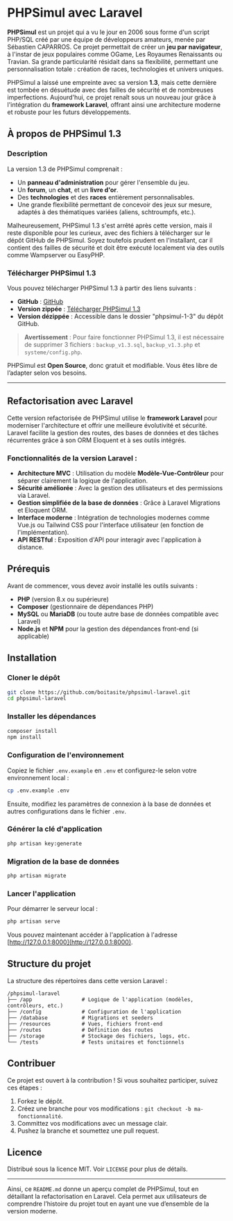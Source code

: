 # PHPSimul avec Laravel

**PHPSimul** est un projet qui a vu le jour en 2006 sous forme d'un script PHP/SQL créé par une équipe de développeurs amateurs, menée par Sébastien CAPARROS. Ce projet permettait de créer un **jeu par navigateur**, à l'instar de jeux populaires comme OGame, Les Royaumes Renaissants ou Travian. Sa grande particularité résidait dans sa flexibilité, permettant une personnalisation totale : création de races, technologies et univers uniques.

PHPSimul a laissé une empreinte avec sa version **1.3**, mais cette dernière est tombée en désuétude avec des failles de sécurité et de nombreuses imperfections. Aujourd'hui, ce projet renaît sous un nouveau jour grâce à l'intégration du **framework Laravel**, offrant ainsi une architecture moderne et robuste pour les futurs développements.

## À propos de PHPSimul 1.3

### Description

La version 1.3 de PHPSimul comprenait :

- Un **panneau d'administration** pour gérer l'ensemble du jeu.
- Un **forum**, un **chat**, et un **livre d'or**.
- Des **technologies** et des **races** entièrement personnalisables.
- Une grande flexibilité permettant de concevoir des jeux sur mesure, adaptés à des thématiques variées (aliens, schtroumpfs, etc.).

Malheureusement, PHPSimul 1.3 s'est arrêté après cette version, mais il reste disponible pour les curieux, avec des fichiers à télécharger sur le dépôt GitHub de PHPSimul. Soyez toutefois prudent en l'installant, car il contient des failles de sécurité et doit être exécuté localement via des outils comme Wampserver ou EasyPHP.

### Télécharger PHPSimul 1.3

Vous pouvez télécharger PHPSimul 1.3 à partir des liens suivants :
- **GitHub** : [GitHub](https://github.com/AlexisAmand/PHPSimul)
- **Version zippée** : [Télécharger PHPSimul 1.3](https://github.com/boitasite/phpsimul-1-3)
- **Version dézippée** : Accessible dans le dossier "phpsimul-1-3" du dépôt GitHub.

> **Avertissement** : Pour faire fonctionner PHPSimul 1.3, il est nécessaire de supprimer 3 fichiers : `backup_v1.3.sql`, `backup_v1.3.php` et `systeme/config.php`.

PHPSimul est **Open Source**, donc gratuit et modifiable. Vous êtes libre de l’adapter selon vos besoins.


---

## Refactorisation avec Laravel

Cette version refactorisée de PHPSimul utilise le **framework Laravel** pour moderniser l'architecture et offrir une meilleure évolutivité et sécurité. Laravel facilite la gestion des routes, des bases de données et des tâches récurrentes grâce à son ORM Eloquent et à ses outils intégrés.

### Fonctionnalités de la version Laravel :

- **Architecture MVC** : Utilisation du modèle **Modèle-Vue-Contrôleur** pour séparer clairement la logique de l'application.
- **Sécurité améliorée** : Avec la gestion des utilisateurs et des permissions via Laravel.
- **Gestion simplifiée de la base de données** : Grâce à Laravel Migrations et Eloquent ORM.
- **Interface moderne** : Intégration de technologies modernes comme Vue.js ou Tailwind CSS pour l'interface utilisateur (en fonction de l'implémentation).
- **API RESTful** : Exposition d'API pour interagir avec l'application à distance.

## Prérequis

Avant de commencer, vous devez avoir installé les outils suivants :

- **PHP** (version 8.x ou supérieure)
- **Composer** (gestionnaire de dépendances PHP)
- **MySQL** ou **MariaDB** (ou toute autre base de données compatible avec Laravel)
- **Node.js** et **NPM** pour la gestion des dépendances front-end (si applicable)

## Installation

### Cloner le dépôt

```bash
git clone https://github.com/boitasite/phpsimul-laravel.git
cd phpsimul-laravel
```

### Installer les dépendances

```bash
composer install
npm install
```

### Configuration de l'environnement

Copiez le fichier `.env.example` en `.env` et configurez-le selon votre environnement local :

```bash
cp .env.example .env
```

Ensuite, modifiez les paramètres de connexion à la base de données et autres configurations dans le fichier `.env`.

### Générer la clé d'application

```bash
php artisan key:generate
```

### Migration de la base de données

```bash
php artisan migrate
```

### Lancer l'application

Pour démarrer le serveur local :

```bash
php artisan serve
```

Vous pouvez maintenant accéder à l'application à l'adresse [http://127.0.0.1:8000](http://127.0.0.1:8000).

## Structure du projet

La structure des répertoires dans cette version Laravel :

```
/phpsimul-laravel
├── /app                # Logique de l'application (modèles, contrôleurs, etc.)
├── /config             # Configuration de l'application
├── /database           # Migrations et seeders
├── /resources          # Vues, fichiers front-end
├── /routes             # Définition des routes
├── /storage            # Stockage des fichiers, logs, etc.
└── /tests              # Tests unitaires et fonctionnels
```

## Contribuer

Ce projet est ouvert à la contribution ! Si vous souhaitez participer, suivez ces étapes :

1. Forkez le dépôt.
2. Créez une branche pour vos modifications : `git checkout -b ma-fonctionnalité`.
3. Committez vos modifications avec un message clair.
4. Pushez la branche et soumettez une pull request.

## Licence

Distribué sous la licence MIT. Voir `LICENSE` pour plus de détails.

---

Ainsi, ce `README.md` donne un aperçu complet de PHPSimul, tout en détaillant la refactorisation en Laravel. Cela permet aux utilisateurs de comprendre l’histoire du projet tout en ayant une vue d’ensemble de la version moderne.
